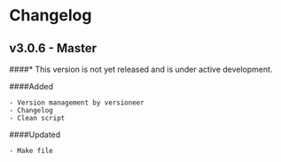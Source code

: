# Changelog

## v3.0.6 - Master
####* This version is not yet released and is under active development.

####Added

    - Version management by versioneer
    - Changelog
    - Clean script


####Updated

    - Make file
